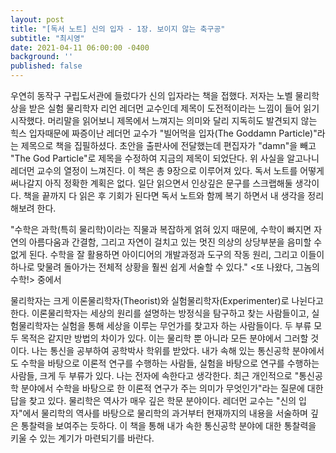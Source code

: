 ```yaml
---
layout: post
title: "[독서 노트] 신의 입자 - 1장. 보이지 않는 축구공"
subtitle: "최시영"
date: 2021-04-11 06:00:00 -0400
background: ''
published: false
---
```


우연히 동작구 구립도서관에 들렀다가 신의 입자라는 책을 접했다. 저자는 노벨 물리학상을 받은 실험 물리학자 리언 레더먼 교수인데 제목이 도전적이라는 느낌이 들어 읽기 시작했다. 머리말을 읽어보니 제목에서 느껴지는 의미와 달리 지독히도 발견되지 않는 힉스 입자때문에 짜증이난 레더먼 교수가 "빌어먹을 입자(The Goddamn Particle)"라는 제목으로 책을 집필하셨다. 초안을 출판사에 전달했는데 편집자가 "damn"을 빼고 "The God Particle"로 제목을 수정하여 지금의 제목이 되었단다. 위 사실을 알고나니 레더먼 교수의 열정이 느껴진다. 이 책은 총 9장으로 이루어져 있다. 독서 노트를 어떻게 써나갈지 아직 정확한 계획은 없다. 일단 읽으면서 인상깊은 문구를 스크랩해둘 생각이다. 책을 끝까지 다 읽은 후 기회가 된다면 독서 노트와 함께 복기 하면서 내 생각을 정리해보려 한다.

"수학은 과학(특히 물리학)이라는 직물과 복잡하게 얽혀 있지 때문에, 수학이 빠지면 자연의 아름다움과 간결함, 그리고 자연이 걸치고 있는 멋진 의상의 상당부분을 음미할 수 없게 된다. 수학을 잘 활용하면 아이디어의 개발과정과 도구의 작동 원리, 그리고 이들이 하나로 맞물려 돌아가는 전체적 상황을 훨씬 쉽게 서술할 수 있다." <또 나왔다, 그놈의 수학!> 중에서

물리학자는 크게 이론물리학자(Theorist)와 실험물리학자(Experimenter)로 나뉜다고 한다. 이론물리학자는 세상의 원리를 설명하는 방정식을 탐구하고 찾는 사람들이고, 실험물리학자는 실험을 통해 세상을 이루는 무언가를 찾고자 하는 사람들이다. 두 부류 모두 목적은 같지만 방법의 차이가 있다. 이는 물리학 뿐 아니라 모든 분야에서 그러할 것이다. 나는 통신을 공부하여 공학박사 학위를 받았다. 내가 속해 있는 통신공학 분야에서도 수학을 바탕으로 이론적 연구를 수행하는 사람들, 실험을 바탕으로 연구를 수행하는 사람들, 크게 두 부류가 있다. 나는 전자에 속한다고 생각한다. 최근 개인적으로 "통신공학 분야에서 수학을 바탕으로 한 이론적 연구가 주는 의미가 무엇인가"라는 질문에 대한 답을 찾고 있다. 물리학은 역사가 매우 깊은 학문 분야이다. 레더먼 교수는 "신의 입자"에서 물리학의 역사를 바탕으로 물리학의 과거부터 현재까지의 내용을 서술하며 깊은 통찰력을 보여주는 듯하다. 이 책을 통해 내가 속한 통신공학 분야에 대한 통찰력을 키울 수 있는 계기가 마련되기를 바란다.
